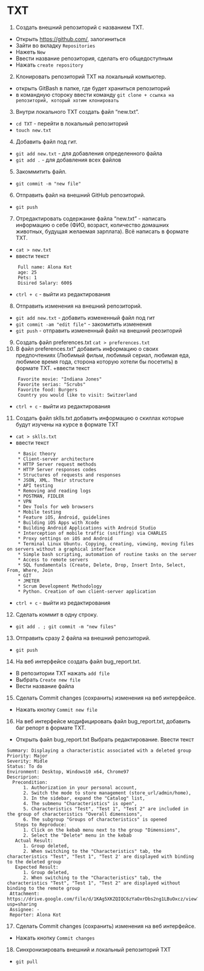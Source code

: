 # TXT

1. Создать внешний репозиторий c названием TXT.
+ Открыть https://github.com/, залогиниться 
+ Зайти во вкладку `Repositories`
+ Нажеть `New`
+ Ввести название репозитория, сделать его общедоступным
+ Нажать `create repository`
2. Клонировать репозиторий TXT на локальный компьютер.
+ открыть GitBash в папке, где будет храниться репозиторий
+ в командную стороку ввести команду `git clone + ссылка на репозиторий, который хотим клонировать`
3. Внутри локального TXT создать файл “new.txt”.
+ `cd TXT` - перейти в локальный репозиторий
+ `touch new.txt`
4. Добавить файл под гит.
+ `git add new.txt` - для добавления определенного файла
+ `git add .` - для добавления всех файлов
5. Закоммитить файл.
+ `git commit -m "new file"`
6. Отправить файл на внешний GitHub репозиторий.
+ `git push`
7. Отредактировать содержание файла “new.txt” - написать информацию о себе (ФИО, возраст, количество домашних животных, будущая желаемая зарплата). Всё написать в формате TXT.
+ `cat > new.txt`
+ ввести текст
```
	Full name: Alona Kot
	age: 25
	Pets: 1
	Disired Salary: 600$
``` 
+ `ctrl + c` - выйти из редактирования
8. Отправить изменения на внешний репозиторий.
+ `git add new.txt` - добавить измененный файл под гит
+ `git commit -am "edit file"` - закомитить изменения
+ `git push` - отправить измененный файл на внешний реозиторий 
9. Создать файл preferences.txt
`cat > preferences.txt`
10. В файл preferences.txt” добавить информацию о своих предпочтениях (Любимый фильм, любимый сериал, любимая еда, любимое время года, сторона которую хотели бы посетить) в формате TXT.
+ввести текст
```
	Favorite movie: "Indiana Jones"
	Favorite serias: "Scrubs"
	Favorite food: Burgers
	Country you would like to visit: Switzerland
```
+ `ctrl + c` - выйти из редактирования
11. Создать файл sklls.txt добавить информацию о скиллах которые будут изучены на курсе в формате TXT
+ `cat > sklls.txt`
+ ввести текст
``` 
	* Basic theory
	* Client-server architecture
	* HTTP Server request methods
	* HTTP Server responses codes
	* Structures of requests and responses
	* JSON, XML. Their structure
	* API testing
	* Removing and reading logs
	* POSTMAN, FIDLER
	* VPN
	* Dev Tools for web browsers
	* Mobile testing
	* Feature iOS, Android, guidelines
	* Building iOS Apps with Xcode
	* Building Android Applications with Android Studio
	* Interception of mobile traffic (sniffing) via CHARLES
	* Proxy settings on iOS and Android
	* Terminal Linux Ubuntu. Copying, creating, viewing, moving files on servers without a graphical interface
	* Simple bash scripting, automation of routine tasks on the server
	* Access to remote servers
	* SQL fundamentals (Create, Delete, Drop, Insert Into, Select, From, Where, Join
	* GIT
	* JMETER
	* Scrum Development Methodology
	* Python. Creation of own client-server application
```
+ `ctrl + c` - выйти из редактирования
12. Сделать коммит в одну строку.
+ `git add . ; git commit -m "new files"`
13. Отправить сразу 2 файла на внешний репозиторий.
+ `git push`
14. На веб интерфейсе создать файл bug_report.txt.
+ В репозитории TXT нажать `add file`
+ Выбрать `Create new file`
+ Вести название файла
15. Сделать Commit changes (сохранить) изменения на веб интерфейсе.
+ Нажать кнопку `Commit new file`
16. На веб интерфейсе модифицировать файл bug_report.txt, добавить баг репорт в формате TXT.
+ Открыть файл bug_report.txt Выбрать редактирование. Ввести текст
```
Summary: Displaying a characteristic associated with a deleted group
Priority: Major
Severity: Midle
Status: To do
Environment: Desktop, Windows10 x64, Chrome97
Descriprion:
  Precondition:
      1. Authorization in your personal account,
      2. Switch the mode to store management (store_url/admin/home),
      3. In the sidebar, expand the "Catalog" list,
      4. The submenu "Characteristics" is open",
      5. Characteristics "Test", "Test 1", "Test 2" are included in the group of characteristics "Overall dimensions",
      6. The subgroup "Groups of characteristics" is opened
   Steps to Reproduce:
      1. Click on the kebab menu next to the group "Dimensions",
      2. Select the "Delete" menu in the kebab
   Actual Result:
      1. Group deleted,
      2. When switching to the "Characteristics" tab, the characteristics "Test", "Test 1", "Test 2' are displayed with binding to the deleted group
   Expected Result:
      1. Group deleted,
      2. When switching to the "Characteristics" tab, the characteristics "Test", "Test 1", "Test 2" are displayed without binding to the remote group
 Attachment: https://drive.google.com/file/d/1KAg5XKZQIQC6zYaOxrDbs2ng1LBuOxcz/view?usp=sharing
 Assignee: -
 Reporter: Alona Kot
``` 
 17. Сделать Commit changes (сохранить) изменения на веб интерфейсе.
+ Нажать кнопку `Commit changes`
18. Синхронизировать внешний и локальный репозиторий TXT
+ `git pull`
